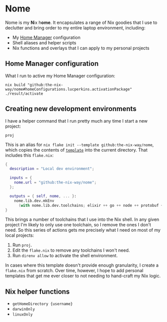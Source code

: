 # Nome

Nome is my **N**ix h**ome**. It encapsulates a range of Nix goodies that I use to declutter and bring order to my entire laptop environment, including:

* My [Home Manager][hm] configuration
* Shell aliases and helper scripts
* Nix functions and overlays that I can apply to my personal projects

## Home Manager configuration

What I run to active my Home Manager configuration:

```shell
nix build "github:the-nix-way/nome#homeConfigurations.lucperkins.activationPackage"
./result/activate
```

## Creating new development environments

I have a helper command that I run pretty much any time I start a new project:

```shell
proj
```

This is an alias for `nix flake init --template github:the-nix-way/nome`, which copies the contents of [`template`](./template/) into the current directory. That includes this `flake.nix`:

```nix
{
  description = "Local dev environment";

  inputs = {
    nome.url = "github:the-nix-way/nome";
  };

  outputs = { self, nome, ... }:
    nome.lib.dev.mkEnv
      (with nome.lib.dev.toolchains; elixir ++ go ++ node ++ protobuf ++ rust);
}
```

This brings a number of toolchains that I use into the Nix shell. In any given project I'm likely to only use one toolchain, so I remove the ones I don't need. So this series of actions gets me precisely what I need on most of my local projects:

1. Run `proj`.
2. Edit the `flake.nix` to remove any toolchains I won't need.
3. Run `direnv allow` to activate the shell environment.

In cases where this template doesn't provide enough granularity, I create a `flake.nix` from scratch. Over time, however, I hope to add personal templates that get me ever closer to not needing to hand-craft my Nix logic.
## Nix helper functions

* `getHomeDirectory {username}`
* `darwinOnly`
* `linuxOnly`

[hm]: https://github.com/nix-community/home-manager
